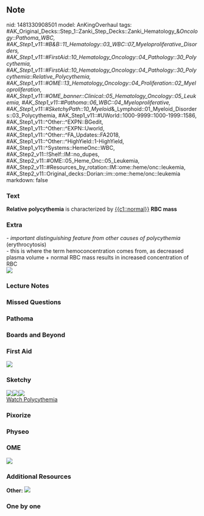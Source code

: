 ## Note
nid: 1481330908501
model: AnKingOverhaul
tags: #AK_Original_Decks::Step_1::Zanki_Step_Decks::Zanki_Hematology_&_Oncology::Pathoma_WBC, #AK_Step1_v11::#B&B::11_Hematology::03_WBC::07_Myeloproliferative_Disorders, #AK_Step1_v11::#FirstAid::10_Hematology_Oncology::04_Pathology::30_Polycythemia, #AK_Step1_v11::#FirstAid::10_Hematology_Oncology::04_Pathology::30_Polycythemia::Relative_Polycythemia, #AK_Step1_v11::#OME::13_Hematology_Oncology::04_Proliferation::02_Myeloproliferation, #AK_Step1_v11::#OME_banner::Clinical::05_Hematology_Oncology::05_Leukemia, #AK_Step1_v11::#Pathoma::06_WBC::04_Myeloproliferative, #AK_Step1_v11::#SketchyPath::10_Myeloid_&_Lymphoid::01_Myeloid_Disorders::03_Polycythemia, #AK_Step1_v11::#UWorld::1000-9999::1000-1999::1586, #AK_Step1_v11::^Other::^EXPN::BGedit, #AK_Step1_v11::^Other::^EXPN::Uworld, #AK_Step1_v11::^Other::^FA_Updates::FA2018, #AK_Step1_v11::^Other::^HighYield::1-HighYield, #AK_Step1_v11::^Systems::HemeOnc::WBC, #AK_Step2_v11::!Shelf::IM::no_dupes, #AK_Step2_v11::#OME::05_Heme_Onc::05_Leukemia, #AK_Step2_v11::#Resources_by_rotation::IM::ome::heme/onc::leukemia, #AK_Step2_v11::Original_decks::Dorian::im::ome::heme/onc::leukemia
markdown: false

### Text
<div>
  <b>Relative polycythemia</b> is characterized by
  <u>{{c1::normal}}</u> <b>RBC mass</b>
</div>

### Extra
<div>
  <i>- important distinguishing feature from other causes of
  polycythemia</i> (erythrocytosis)
</div>
<div>
  - this is where the term hemoconcentration comes from, as
  decreased plasma volume + normal RBC mass results in increased
  concentration of RBC
</div>
<div><img src="paste-101017630801921.jpg"></div>

### Lecture Notes


### Missed Questions


### Pathoma


### Boards and Beyond


### First Aid
<img src="tmp9kXKsO.png">

### Sketchy
<div><img src=
"Screen%20Shot%202020-02-22%20at%206.28.04%20PM.JPG"><img src=
"Screen%20Shot%202020-02-22%20at%206.28.11%20PM.JPG"><img src=
"Zoverall%20picture%20(81)_1566160514431.JPG"></div><a href=
"https://dashboard.sketchy.com/study/medical/courses/medical-pathophysiology/units/medical-pathophysiology-myeloid-lymphoid/videos/medical-pathophysiology-myeloid-and-lymphoid-myeloid-disorders-polycythemia?utm_source=anki&utm_medium=partnership&utm_campaign=february_update&utm_content=medical">Watch
Polycythemia</a>

### Pixorize


### Physeo


### OME
<div class="ome-widget">
  <a href=
  "https://onlinemeded.org/spa/hematology-oncology/leukemia/acquire?ref=anki">
  <img src="_OME_AnkiFlashcards_Lesson_3.png"></a>
</div>

### Additional Resources
<b>Other:</b> <img src="tmpYAZhT6.png" class="resizer">

### One by one

